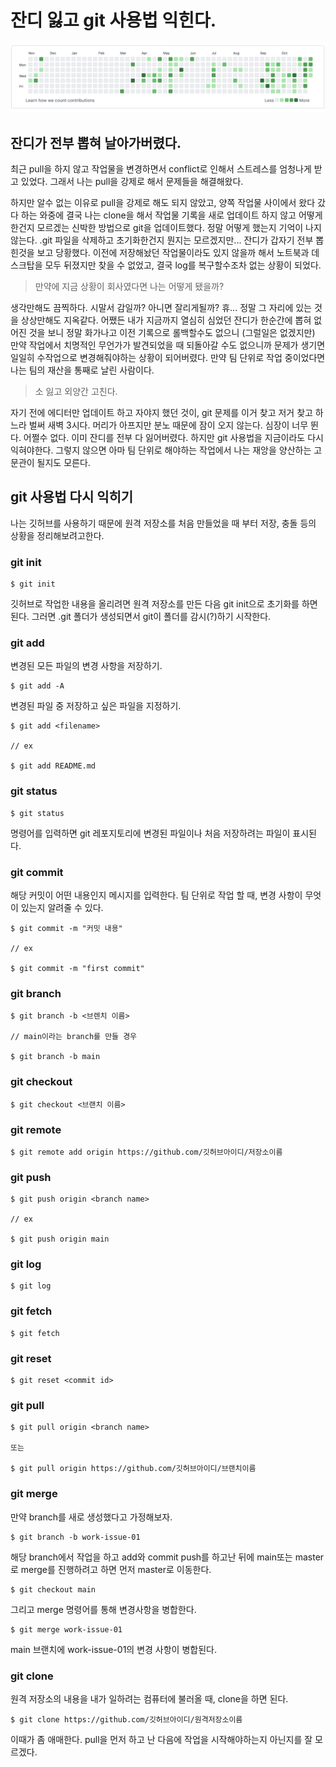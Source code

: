# 잔디 잃고 git 사용법 익힌다.

![image](img/2021-11-10_AM_2.42.12.png)

## 잔디가 전부 뽑혀 날아가버렸다.

최근 pull을 하지 않고 작업물을 변경하면서 conflict로 인해서 스트레스를 엄청나게 받고 있었다. 그래서 나는 pull을 강제로 해서 문제들을 해결해왔다.

하지만 알수 없는 이유로 pull을 강제로 해도 되지 않았고, 양쪽 작업물 사이에서 왔다 갔다 하는 와중에 결국 나는 clone을 해서 작업물 기록을 새로 업데이트 하지 않고 어떻게 한건지 모르겠는 신박한 방법으로 git을 업데이트했다. 정말 어떻게 했는지 기억이 나지 않는다. .git 파일을 삭제하고 초기화한건지 뭔지는 모르겠지만... 잔디가 갑자기 전부 뽑힌것을 보고 당황했다. 이전에 저장해놨던 작업물이라도 있지 않을까 해서 노트북과 데스크탑을 모두 뒤졌지만 찾을 수 없었고, 결국 log를 복구할수조차 없는 상황이 되었다.

> 만약에 지금 상황이 회사였다면 나는 어떻게 됐을까?

생각만해도 끔찍하다. 시말서 감일까? 아니면 잘리게될까? 휴... 정말 그 자리에 있는 것을 상상만해도 지옥같다. 어쨌든 내가 지금까지 열심히 심었던 잔디가 한순간에 뽑혀 없어진 것을 보니 정말 화가나고 이전 기록으로 롤백할수도 없으니 (그럴일은 없겠지만) 만약 작업에서 치명적인 무언가가 발견되었을 때 되돌아갈 수도 없으니까 문제가 생기면 일일히 수작업으로 변경해줘야하는 상황이 되어버렸다. 만약 팀 단위로 작업 중이었다면 나는 팀의 재산을 통째로 날린 사람이다.

> 소 잃고 외양간 고친다.

자기 전에 에디터만 업데이트 하고 자야지 했던 것이, git 문제를 이거 찾고 저거 찾고 하느라 벌써 새벽 3시다. 머리가 아프지만 분노 때문에 잠이 오지 않는다. 심장이 너무 뛴다. 어쩔수 없다. 이미 잔디를 전부 다 잃어버렸다. 하지만 git 사용법을 지금이라도 다시 익혀야한다. 그렇지 않으면 아마 팀 단위로 해야하는 작업에서 나는 재앙을 양산하는 고문관이 될지도 모른다.

## git 사용법 다시 익히기

나는 깃허브를 사용하기 때문에 원격 저장소를 처음 만들었을 때 부터 저장, 충돌 등의 상황을 정리해보려고한다.

### git init

```
$ git init
```

깃허브로 작업한 내용을 올리려면 원격 저장소를 만든 다음 git init으로 초기화를 하면 된다. 그러면 .git 폴더가 생성되면서 git이 폴더를 감시(?)하기 시작한다.

### git add

변경된 모든 파일의 변경 사항을 저장하기.

```
$ git add -A
```

변경된 파일 중 저장하고 싶은 파일을 지정하기.

```
$ git add <filename>

// ex

$ git add README.md
```

### git status

```
$ git status
```

명령어를 입력하면 git 레포지토리에 변경된 파일이나 처음 저장하려는 파일이 표시된다.

### git commit

해당 커밋이 어떤 내용인지 메시지를 입력한다. 팀 단위로 작업 할 때, 변경 사항이 무엇이 있는지 알려줄 수 있다.

```
$ git commit -m "커밋 내용"

// ex

$ git commit -m "first commit"
```

### git branch

```
$ git branch -b <브렌치 이름>

// main이라는 branch를 만들 경우

$ git branch -b main
```

### git checkout

```
$ git checkout <브랜치 이름>
```

### git remote

```
$ git remote add origin https://github.com/깃허브아이디/저장소이름

```

### git push

```
$ git push origin <branch name>

// ex

$ git push origin main
```

### git log

```
$ git log
```

### git fetch

```
$ git fetch
```

### git reset

```
$ git reset <commit id>
```

### git pull

```
$ git pull origin <branch name>

또는

$ git pull origin https://github.com/깃허브아이디/브랜치이름
```

### git merge

만약 branch를 새로 생성했다고 가정해보자.

```
$ git branch -b work-issue-01
```

해당 branch에서 작업을 하고 add와 commit push를 하고난 뒤에 main또는 master로 merge를 진행하려고 하면 먼저 master로 이동한다.

```
$ git checkout main
```

그리고 merge 명령어를 통해 변경사항을 병합한다.

```
$ git merge work-issue-01
```

main 브랜치에 work-issue-01의 변경 사항이 병합된다.

### git clone

원격 저장소의 내용을 내가 일하려는 컴퓨터에 불러올 때, clone을 하면 된다.

```
$ git clone https://github.com/깃허브아이디/원격저장소이름
```

이때가 좀 애매한다. pull을 먼저 하고 난 다음에 작업을 시작해야하는지 아닌지를 잘 모르겠다.
